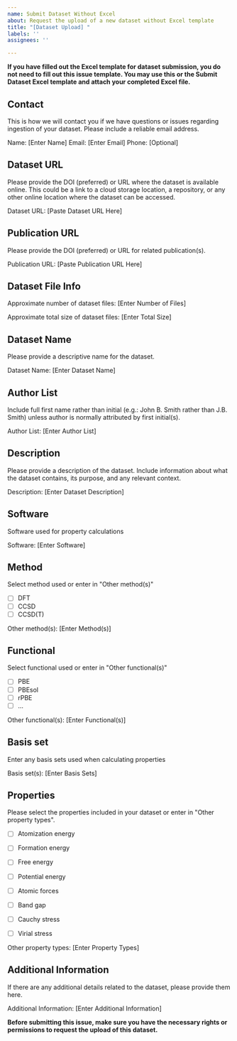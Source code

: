 ```yaml
---
name: Submit Dataset Without Excel
about: Request the upload of a new dataset without Excel template
title: "[Dataset Upload] "
labels: ''
assignees: ''

---
```


**If you have filled out the Excel template for dataset submission, you do not need to fill out this issue template. You may use this or the Submit Dataset Excel template and attach your completed Excel file.**

## Contact

This is how we will contact you if we have questions or issues regarding ingestion of your dataset. Please include a reliable email address.

Name: [Enter Name]
Email: [Enter Email]
Phone: [Optional]

## Dataset URL

Please provide the DOI (preferred) or URL where the dataset is available online. This could be a link to a cloud storage location, a repository, or any other online location where the dataset can be accessed.

Dataset URL: [Paste Dataset URL Here]

## Publication URL

Please provide the DOI (preferred) or URL for related publication(s).

Publication URL: [Paste Publication URL Here]

## Dataset File Info
  
Approximate number of dataset files: [Enter Number of Files]
  
Approximate total size of dataset files: [Enter Total Size]

## Dataset Name

Please provide a descriptive name for the dataset.

Dataset Name: [Enter Dataset Name]

## Author List

Include full first name rather than initial (e.g.: John B. Smith rather than J.B. Smith) unless author is normally attributed by first initial(s).

Author List: [Enter Author List]

## Description

Please provide a description of the dataset. Include information about what the dataset contains, its purpose, and any relevant context.

Description: [Enter Dataset Description]

## Software

Software used for property calculations

Software: [Enter Software]

## Method

Select method used or enter in "Other method(s)"

- [ ] DFT
- [ ] CCSD
- [ ] CCSD(T)

Other method(s): [Enter Method(s)]

## Functional
Select functional used or enter in "Other functional(s)"

- [ ] PBE
- [ ] PBEsol
- [ ] rPBE
- [ ] ...

Other functional(s): [Enter Functional(s)]

## Basis set
Enter any basis sets used when calculating properties

Basis set(s): [Enter Basis Sets]

## Properties

Please select the properties included in your dataset or enter in "Other property types".  

- [ ] Atomization energy
- [ ] Formation energy
- [ ] Free energy
- [ ] Potential energy

- [ ] Atomic forces
- [ ] Band gap
- [ ] Cauchy stress
- [ ] Virial stress

Other property types: [Enter Property Types]

## Additional Information

If there are any additional details related to the dataset, please provide them here.

Additional Information: [Enter Additional Information]



**Before submitting this issue, make sure you have the necessary rights or permissions to request the upload of this dataset.**

